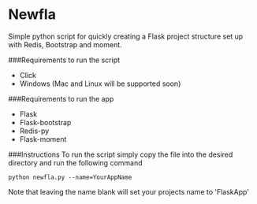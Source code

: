 # Newfla
Simple python script for quickly creating a Flask project structure set up with Redis, Bootstrap and moment.

###Requirements to run the script
* Click
* Windows (Mac and Linux will be supported soon)

###Requirements to run the app
* Flask
* Flask-bootstrap
* Redis-py
* Flask-moment

###Instructions
To run the script simply copy the file into the desired directory and run the following command
```
python newfla.py --name=YourAppName
```
Note that leaving the name blank will set your projects name to 'FlaskApp'
